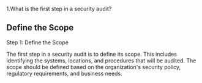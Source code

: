 1.What is the first step in a security audit?


<B><H2>Define the Scope</B></H2>

Step 1: Define the Scope

The first step in a security audit is to define its scope. This includes identifying the systems, locations, and procedures that will be audited. The scope should be defined based on the organization's security policy, regulatory requirements, and business needs.
